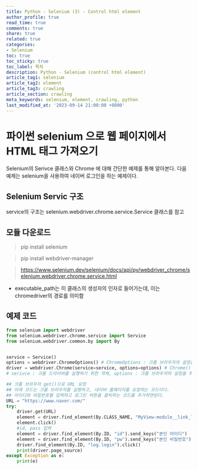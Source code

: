 ```yaml
---
title: Python - Selenium (3) - Control html element
author_profile: true
read_time: true
comments: true
share: true
related: true
categories:
- Selenium
toc: true
toc_sticky: true
toc_label: 목차
description: Python - Selenium (control html element)
article_tag1: selenium
article_tag2: element  
article_tag3: crawling
article_section: crawling
meta_keywords: selenium, element, crawling, python
last_modified_at: '2023-09-14 21:00:00 +0800'
---
```


# 파이썬 selenium 으로 웹 페이지에서 HTML 태그 가져오기
Selenium의 Serivce 클래스와 Chrome 에 대해 간단한 예제를 통해 알아본다. 다음 예제는 selenium을 사용하여 네이버 로그인을 하는 예제이다.

## Selenium Servic 구조

service의 구조는 selenium.webdriver.chrome.service.Service 클래스를 참고


## 모듈 다운로드

>  pip install selenium

>  pip install webdriver-manager


> https://www.selenium.dev/selenium/docs/api/py/webdriver_chrome/selenium.webdriver.chrome.service.html

- executable_path는 이 클래스의 생성자의 인자로 들어가는데, 이는 chromedriver의 경로를 의미함

## 예제 코드

```py
from selenium import webdriver
from selenium.webdriver.chrome.service import Service
from selenium.webdriver.common.by import By


service = Service()
options = webdriver.ChromeOptions() # ChromeOptions : 크롬 브라우저의 설정을 위한 객체
driver = webdriver.Chrome(service=service, options=options) # Chrome() : 크롬 브라우저를 실행하기 위한 객체
# serivce : 크롬 드라이버를 실행하기 위한 객체, options : 크롬 브라우저의 설정을 위한 객체

## 크롬 브라우저 get()으로 URL 요청
## 아래 코드는 크롬 브라우저를 실행하고, 네이버 홈페이지를 요청하는 코드이다.
## 아이디와 비밀번호를 입력하고 로그인 버튼을 클릭하는 코드를 추가하면된다.
URL = "https://www.naver.com/"
try:
    driver.get(URL)
    element = driver.find_element(By.CLASS_NAME, "MyView-module__link_login__HpHMW")
    element.click()    
    #id, pass 입력
    element = driver.find_element(By.ID, "id").send_keys("본인 아이디")
    element = driver.find_element(By.ID, "pw").send_keys("본인 비밀번호")    
    driver.find_element(By.ID, "log.login").click()
    print(driver.page_source)
except Exception as e:
    print(e)
```